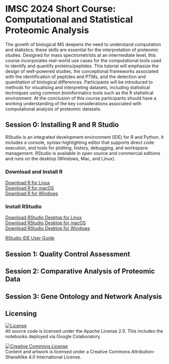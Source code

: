 # IMSC 2024 Short Course: Computational and Statistical Proteomic Analysis
The growth of biological MS deepens the need to understand computation and statistics; these skills are essential for the interpretation of proteomic studies. Designed for mass spectrometrists at an intermediate level, this course incorporates real-world use cases for the computational tools used to identify and quantify proteins/peptides. This tutorial will emphasize the design of well-powered studies, the conceptional frameworks associated with the identification of peptides and PTMs, and the detection and quantitation of biological differences. Participants will be introduced to methods for visualising and interpreting datasets, including statistical techniques using common bioinformatics tools such as the R statistical environment. At the conclusion of this course participants should have a working understanding of the key considerations associated with computational analysis of proteomic datasets.

## Session 0: Installing R and R Studio
RStudio is an integrated development environment (IDE) for R and Python. It includes a console, syntax-highlighting editor that supports direct code execution, and tools for plotting, history, debugging, and workspace management. RStudio is available in open source and commercial editions and runs on the desktop (Windows, Mac, and Linux).

### Download and Install R
[Download R for Linux](https://cran.rstudio.com/bin/linux/)<br>
[Download R for macOS](https://cran.rstudio.com/bin/macosx/)<br>
[Download R for Windows](https://cran.rstudio.com/bin/windows/)<br>

### Install RStudio
[Download RStudio Desktop for Linux](https://posit.co/download/rstudio-desktop/)<br>
[Download RStudio Desktop for macOS](https://download1.rstudio.org/electron/macos/RStudio-2024.04.2-764.dmg)<br>
[Download RStudio Desktop for Windows](https://download1.rstudio.org/electron/windows/RStudio-2024.04.2-764.exe)<br>

[RStudio IDE User Guide](https://docs.posit.co/ide/user/)<br>

## Session 1: Quality Control Assessment


## Session 2: Comparative Analysis of Proteomic Data


## Session 3: Gene Ontology and Network Analysis

## Licensing

[![License](https://img.shields.io/badge/License-Apache%202.0-blue.svg)](https://opensource.org/licenses/Apache-2.0)<br>
All source code is licensed under the Apache License 2.0. This includes the notebooks deployed via Google Colaboratory.

<a rel="license" href="http://creativecommons.org/licenses/by-sa/4.0/"><img alt="Creative Commons License" style="border-width:0" src="https://i.creativecommons.org/l/by-sa/4.0/80x15.png" /></a><br />Content and artwork is licensed under a Creative Commons Attribution-ShareAlike 4.0 International License.

